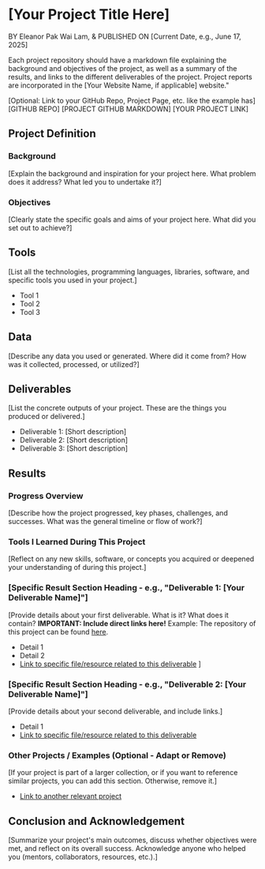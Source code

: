 # [Your Project Title Here]
BY Eleanor Pak Wai Lam, & 
PUBLISHED ON [Current Date, e.g., June 17, 2025]

Each project repository should have a markdown file explaining the background and objectives of the project, as well as a summary of the results, and links to the different deliverables of the project. Project reports are incorporated in the [Your Website Name, if applicable] website."

[Optional: Link to your GitHub Repo, Project Page, etc. like the example has]
[GITHUB REPO] [PROJECT GITHUB MARKDOWN] [YOUR PROJECT LINK]

## Project Definition
### Background
[Explain the background and inspiration for your project here. What problem does it address? What led you to undertake it?]

### Objectives
[Clearly state the specific goals and aims of your project here. What did you set out to achieve?]

## Tools
[List all the technologies, programming languages, libraries, software, and specific tools you used in your project.]
* Tool 1
* Tool 2
* Tool 3

## Data
[Describe any data you used or generated. Where did it come from? How was it collected, processed, or utilized?]

## Deliverables
[List the concrete outputs of your project. These are the things you produced or delivered.]
* Deliverable 1: [Short description]
* Deliverable 2: [Short description]
* Deliverable 3: [Short description]

## Results
### Progress Overview
[Describe how the project progressed, key phases, challenges, and successes. What was the general timeline or flow of work?]

### Tools I Learned During This Project
[Reflect on any new skills, software, or concepts you acquired or deepened your understanding of during this project.]

### [Specific Result Section Heading - e.g., "Deliverable 1: [Your Deliverable Name]"]
[Provide details about your first deliverable. What is it? What does it contain?
**IMPORTANT: Include direct links here!**
Example: The repository of this project can be found [here](link-to-your-repo).
* Detail 1
* Detail 2
* [Link to specific file/resource related to this deliverable](URL)
]

### [Specific Result Section Heading - e.g., "Deliverable 2: [Your Deliverable Name]"]
[Provide details about your second deliverable, and include links.]
* Detail 1
* [Link to specific file/resource related to this deliverable](URL)

### Other Projects / Examples (Optional - Adapt or Remove)
[If your project is part of a larger collection, or if you want to reference similar projects, you can add this section. Otherwise, remove it.]
* [Link to another relevant project](URL)

## Conclusion and Acknowledgement
[Summarize your project's main outcomes, discuss whether objectives were met, and reflect on its overall success.
Acknowledge anyone who helped you (mentors, collaborators, resources, etc.).]